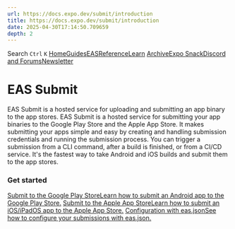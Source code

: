 ```yaml
---
url: https://docs.expo.dev/submit/introduction
title: https://docs.expo.dev/submit/introduction
date: 2025-04-30T17:14:50.709659
depth: 2
---
```


Search
`Ctrl` `K`
[Home](https://docs.expo.dev/)[Guides](https://docs.expo.dev/guides/overview)[EAS](https://docs.expo.dev/eas)[Reference](https://docs.expo.dev/versions/latest)[Learn](https://docs.expo.dev/tutorial/overview)
[Archive](https://docs.expo.dev/archive)[Expo Snack](https://snack.expo.dev)[Discord and Forums](https://chat.expo.dev)[Newsletter](https://expo.dev/mailing-list/signup)
# EAS Submit
EAS Submit is a hosted service for uploading and submitting an app binary to the app stores.
EAS Submit is a hosted service for submitting your app binaries to the Google Play Store and the Apple App Store.
It makes submitting your apps simple and easy by creating and handling submission credentials and running the submission process. You can trigger a submission from a CLI command, after a build is finished, or from a CI/CD service. It's the fastest way to take Android and iOS builds and submit them to the app stores.
### Get started
[Submit to the Google Play StoreLearn how to submit an Android app to the Google Play Store.](https://docs.expo.dev/submit/android) [Submit to the Apple App StoreLearn how to submit an iOS/iPadOS app to the Apple App Store.](https://docs.expo.dev/submit/ios) [Configuration with eas.jsonSee how to configure your submissions with eas.json.](https://docs.expo.dev/submit/eas-json)

